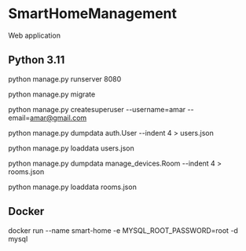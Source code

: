 # SmartHomeManagement
Web application

## Python 3.11

python manage.py runserver 8080

python manage.py migrate

python manage.py createsuperuser --username=amar --email=amar@gmail.com

python manage.py dumpdata auth.User --indent 4 > users.json

python manage.py loaddata users.json

python manage.py dumpdata manage_devices.Room --indent 4 > rooms.json

python manage.py loaddata rooms.json

## Docker
docker run --name smart-home -e MYSQL_ROOT_PASSWORD=root -d mysql